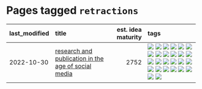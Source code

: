 # Pages tagged `retractions`

|last_modified|title|est. idea maturity|tags
|:---|:---|---:|:---|
|2022-10-30|[research and publication in the age of social media](../research-and-social.md)|2752|[![](https://img.shields.io/badge/tag-arxiv-36f98)](../tags/arxiv.md) [![](https://img.shields.io/badge/tag-citation-3a9a4f)](../tags/citation.md) [![](https://img.shields.io/badge/tag-corrections-d9f12f)](../tags/corrections.md) [![](https://img.shields.io/badge/tag-credit-fe76cf)](../tags/credit.md) [![](https://img.shields.io/badge/tag-curation-8fb3d)](../tags/curation.md) [![](https://img.shields.io/badge/tag-discoverability-8a140)](../tags/discoverability.md) [![](https://img.shields.io/badge/tag-discussion-83cbca)](../tags/discussion.md) [![](https://img.shields.io/badge/tag-feed-e33481)](../tags/feed.md) [![](https://img.shields.io/badge/tag-git-98b52b)](../tags/git.md) [![](https://img.shields.io/badge/tag-git-98b52b)](../tags/git.md) [![](https://img.shields.io/badge/tag-historyofscience-b59164)](../tags/historyofscience.md) [![](https://img.shields.io/badge/tag-mastodon-2b1224)](../tags/mastodon.md) [![](https://img.shields.io/badge/tag-openreview-869cae)](../tags/openreview.md) [![](https://img.shields.io/badge/tag-paperswithcode-3c7f53)](../tags/paperswithcode.md) [![](https://img.shields.io/badge/tag-platform-22d494)](../tags/platform.md) [![](https://img.shields.io/badge/tag-publication-b7fb0)](../tags/publication.md) [![](https://img.shields.io/badge/tag-reproducibility-90446b)](../tags/reproducibility.md) [![](https://img.shields.io/badge/tag-research-35d2ce)](../tags/research.md) [![](https://img.shields.io/badge/tag-retractions-8e95e2)](../tags/retractions.md) [![](https://img.shields.io/badge/tag-search-be4650)](../tags/search.md) [![](https://img.shields.io/badge/tag-socialmedia-3f3dc3)](../tags/socialmedia.md) [![](https://img.shields.io/badge/tag-stackoverflow-cdef47)](../tags/stackoverflow.md) [![](https://img.shields.io/badge/tag-subscription-99b5f2)](../tags/subscription.md) [![](https://img.shields.io/badge/tag-transparency-d46ff4)](../tags/transparency.md) [![](https://img.shields.io/badge/tag-twitter-faa2fc)](../tags/twitter.md) [![](https://img.shields.io/badge/tag-validation-1ee399)](../tags/validation.md)|